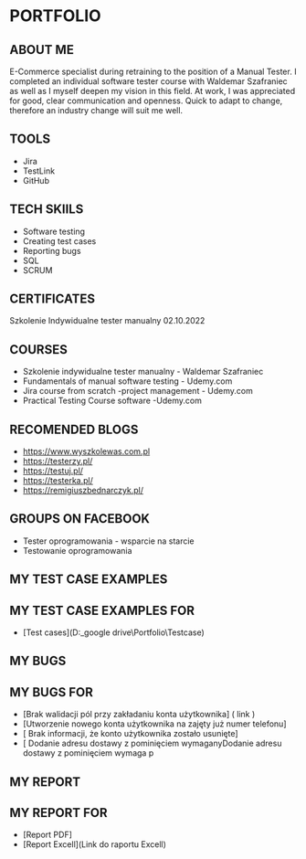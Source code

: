 # PORTFOLIO
## ABOUT ME
E-Commerce specialist during retraining to the position of a Manual Tester. I completed an individual software tester course with Waldemar Szafraniec as well as I myself deepen my vision in this field. At work, I was appreciated for good, clear communication and openness. Quick to adapt to change, therefore an industry change will suit me well.
## TOOLS
* Jira
* TestLink
* GitHub
## TECH SKIILS
* Software testing
* Creating test cases
* Reporting bugs
* SQL
* SCRUM
## CERTIFICATES
Szkolenie Indywidualne tester manualny 02.10.2022 
## COURSES
* Szkolenie indywidualne tester manualny - Waldemar Szafraniec
* Fundamentals of manual software testing - Udemy.com
* Jira course from scratch -project management - Udemy.com
* Practical Testing Course software -Udemy.com 
## RECOMENDED BLOGS
* https://www.wyszkolewas.com.pl
* https://testerzy.pl/
* https://testuj.pl/
* https://testerka.pl/
* https://remigiuszbednarczyk.pl/
## GROUPS ON FACEBOOK
* Tester oprogramowania - wsparcie na starcie
* Testowanie oprogramowania
## MY TEST CASE EXAMPLES
## MY TEST CASE EXAMPLES FOR 
* [Test cases](D:\_google drive\Portfolio\Testcase)
## MY BUGS
## MY BUGS FOR 
* [Brak walidacji pól przy zakładaniu konta użytkownika] ( link )
* [Utworzenie nowego konta użytkownika na zajęty już numer telefonu]
* [ Brak informacji, że konto użytkownika zostało usunięte]
* [ Dodanie adresu dostawy z pominięciem wymaganyDodanie adresu dostawy z pominięciem wymaga p
## MY REPORT
## MY REPORT FOR 
* [Report PDF]
* [Report Excell](Link do raportu Excell)
